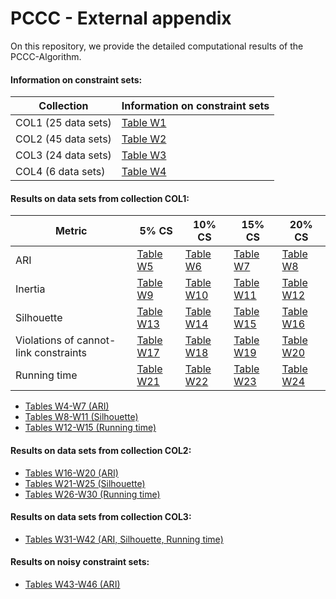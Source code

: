 # PCCC - External appendix

On this repository, we provide the detailed computational results of the PCCC-Algorithm.

#### Information on constraint sets:

| Collection | Information on constraint sets |
|------------|--------------------------------|
| COL1 (25 data sets) |[Table W1](tables/Constraints-COL1.pdf)|
| COL2 (45 data sets) |[Table W2](tables/Constraints-COL2.pdf)|
| COL3 (24 data sets) |[Table W3](tables/Constraints-COL3.pdf)|
| COL4 (6 data sets) |[Table W4](tables/Constraints-COL4.pdf)|

#### Results on data sets from collection COL1:

| Metric                                | 5% CS                               | 10% CS                               | 15% CS                               | 20% CS                               |
|---------------------------------------|-------------------------------------|--------------------------------------|--------------------------------------|--------------------------------------|
| ARI                                   | [Table W5](tables/ARI-COL1-5.pdf)         | [Table W6](tables/ARI-COL1-10.pdf)         | [Table W7](tables/ARI-COL1-15.pdf)         | [Table W8](tables/ARI-COL1-20.pdf)         |
| Inertia                               | [Table W9](tables/Inertia-COL1-5.pdf)     | [Table W10](tables/Inertia-COL1-10.pdf)    | [Table W11](tables/Inertia-COL1-15.pdf)    | [Table W12](tables/Inertia-COL1-20.pdf)    |
| Silhouette                            | [Table W13](tables/Silhouette-COL1-5.pdf) | [Table W14](tables/Silhouette-COL1-10.pdf) | [Table W15](tables/Silhouette-COL1-15.pdf) | [Table W16](tables/Silhouette-COL1-20.pdf) |
| Violations of cannot-link constraints | [Table W17](tables/Violations-COL1-5.pdf) | [Table W18](tables/Violations-COL1-10.pdf) | [Table W19](tables/Violations-COL1-15.pdf) | [Table W20](tables/Violations-COL1-20.pdf) |
| Running time                          | [Table W21](tables/CPU-COL1-5.pdf)        | [Table W22](tables/CPU-COL1-10.pdf) | [Table W23](tables/CPU-COL1-15.pdf) | [Table W24](tables/CPU-COL1-20.pdf) |

- [Tables W4-W7 (ARI)](tables/W4-W7.pdf)
- [Tables W8-W11 (Silhouette)](tables/W8-W11.pdf)
- [Tables W12-W15 (Running time)](tables/W12-W15.pdf)

#### Results on data sets from collection COL2:

- [Tables W16-W20 (ARI)](tables/W16-W20.pdf)
- [Tables W21-W25 (Silhouette)](tables/W21-W25.pdf)
- [Tables W26-W30 (Running time)](tables/W26-W30.pdf)

#### Results on data sets from collection COL3:

- [Tables W31-W42 (ARI, Silhouette, Running time)](tables/W31-W42.pdf)

#### Results on noisy constraint sets:

- [Tables W43-W46 (ARI)](tables/W43-W46.pdf)
